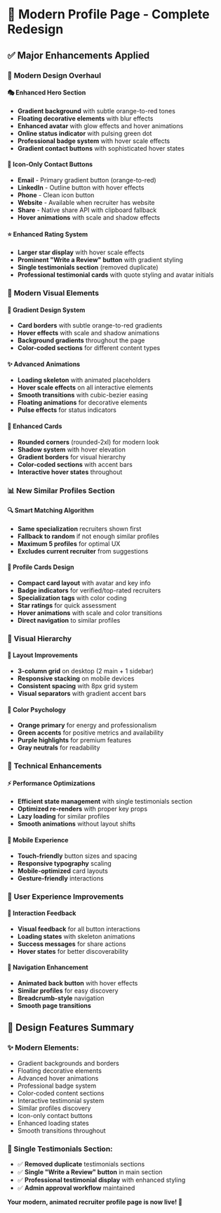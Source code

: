 # 🎨 Modern Profile Page - Complete Redesign

## ✅ Major Enhancements Applied

### 🚀 **Modern Design Overhaul**

#### **🎭 Enhanced Hero Section**
- **Gradient background** with subtle orange-to-red tones
- **Floating decorative elements** with blur effects
- **Enhanced avatar** with glow effects and hover animations
- **Online status indicator** with pulsing green dot
- **Professional badge system** with hover scale effects
- **Gradient contact buttons** with sophisticated hover states

#### **📱 Icon-Only Contact Buttons**
- **Email** - Primary gradient button (orange-to-red)
- **LinkedIn** - Outline button with hover effects
- **Phone** - Clean icon button
- **Website** - Available when recruiter has website
- **Share** - Native share API with clipboard fallback
- **Hover animations** with scale and shadow effects

#### **⭐ Enhanced Rating System**
- **Larger star display** with hover scale effects
- **Prominent "Write a Review" button** with gradient styling
- **Single testimonials section** (removed duplicate)
- **Professional testimonial cards** with quote styling and avatar initials

### 🎨 **Modern Visual Elements**

#### **🌈 Gradient Design System**
- **Card borders** with subtle orange-to-red gradients
- **Hover effects** with scale and shadow animations
- **Background gradients** throughout the page
- **Color-coded sections** for different content types

#### **✨ Advanced Animations**
- **Loading skeleton** with animated placeholders
- **Hover scale effects** on all interactive elements
- **Smooth transitions** with cubic-bezier easing
- **Floating animations** for decorative elements
- **Pulse effects** for status indicators

#### **🎯 Enhanced Cards**
- **Rounded corners** (rounded-2xl) for modern look
- **Shadow system** with hover elevation
- **Gradient borders** for visual hierarchy
- **Color-coded sections** with accent bars
- **Interactive hover states** throughout

### 📊 **New Similar Profiles Section**

#### **🔍 Smart Matching Algorithm**
- **Same specialization** recruiters shown first
- **Fallback to random** if not enough similar profiles
- **Maximum 5 profiles** for optimal UX
- **Excludes current recruiter** from suggestions

#### **💼 Profile Cards Design**
- **Compact card layout** with avatar and key info
- **Badge indicators** for verified/top-rated recruiters
- **Specialization tags** with color coding
- **Star ratings** for quick assessment
- **Hover animations** with scale and color transitions
- **Direct navigation** to similar profiles

### 🎨 **Visual Hierarchy**

#### **📐 Layout Improvements**
- **3-column grid** on desktop (2 main + 1 sidebar)
- **Responsive stacking** on mobile devices
- **Consistent spacing** with 8px grid system
- **Visual separators** with gradient accent bars

#### **🎨 Color Psychology**
- **Orange primary** for energy and professionalism
- **Green accents** for positive metrics and availability
- **Purple highlights** for premium features
- **Gray neutrals** for readability

### 🔧 **Technical Enhancements**

#### **⚡ Performance Optimizations**
- **Efficient state management** with single testimonials section
- **Optimized re-renders** with proper key props
- **Lazy loading** for similar profiles
- **Smooth animations** without layout shifts

#### **📱 Mobile Experience**
- **Touch-friendly** button sizes and spacing
- **Responsive typography** scaling
- **Mobile-optimized** card layouts
- **Gesture-friendly** interactions

### 🎯 **User Experience Improvements**

#### **🔄 Interaction Feedback**
- **Visual feedback** for all button interactions
- **Loading states** with skeleton animations
- **Success messages** for share actions
- **Hover states** for better discoverability

#### **🧭 Navigation Enhancement**
- **Animated back button** with hover effects
- **Similar profiles** for easy discovery
- **Breadcrumb-style** navigation
- **Smooth page transitions**

## 🎨 **Design Features Summary**

### **✨ Modern Elements:**
- Gradient backgrounds and borders
- Floating decorative elements
- Advanced hover animations
- Professional badge system
- Color-coded content sections
- Interactive testimonial system
- Similar profiles discovery
- Icon-only contact buttons
- Enhanced loading states
- Smooth transitions throughout

### **🎯 Single Testimonials Section:**
- ✅ **Removed duplicate** testimonials sections
- ✅ **Single "Write a Review" button** in main section
- ✅ **Professional testimonial display** with enhanced styling
- ✅ **Admin approval workflow** maintained

**Your modern, animated recruiter profile page is now live! 🚀**
